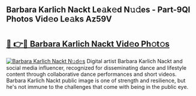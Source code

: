 ## Barbara Karlich Nackt Le𝚊k𝚎d N𝚞𝚍es - Part-9Ql Photos Vid𝚎o Le𝚊ks Az59V

# <h2><a href="http://fb4jdmv.evod.top/?m=Barbara+Karlich+Nackt">🔗 👉🔴 Barbara Karlich Nackt Vid𝚎o Ph𝚘t𝚘s</a></h2>

[![Barbara Karlich Nackt N𝚞d𝚎s](https://i.imgur.com/8V9OHl7.gif)](http://fb4jdmv.evod.top/?m=Barbara+Karlich+Nackt)
Digital artist Barbara Karlich Nackt and social media influencer, recognized for disseminating dance and lifestyle content through collaborative dance performances and short videos. Barbara Karlich Nackt public image is one of strength and resilience, but he's not immune to the challenges that come with being in the public eye. 
